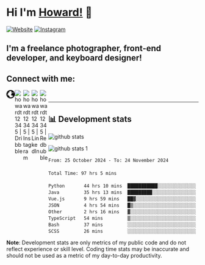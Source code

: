 # Hi I'm [Howard!][website] 👋

[![Website](https://img.shields.io/website?label=howardt12345.com&style=for-the-badge&url=https%3A%2F%2Fhowardt12345.com)](https://howardt12345.com)
[![Instagram](https://img.shields.io/badge/instagram-%23E4405F.svg?&style=for-the-badge&logo=instagram&logoColor=white)](https://instagram.com/howardt12345)

I'm a freelance photographer, front-end developer, and keyboard designer!
---

## Connect with me:

[<img align="left" alt="howardt12345.com" width="22px" src="https://raw.githubusercontent.com/iconic/open-iconic/master/svg/globe.svg" />][website]
[<img align="left" alt="howardt12345 | Dribbble" width="22px" src="https://cdn.jsdelivr.net/npm/simple-icons@v3/icons/dribbble.svg" />][dribbble]
[<img align="left" alt="howardt12345 | Instagram" width="22px" src="https://cdn.jsdelivr.net/npm/simple-icons@v3/icons/instagram.svg" />][instagram]
[<img align="left" alt="howardt12345 | LinkedIn" width="22px" src="https://cdn.jsdelivr.net/npm/simple-icons@v3/icons/linkedin.svg" />][linkedin]
[<img align="left" alt="howardt12345 | Redbubble" width="22px" src="https://cdn.jsdelivr.net/npm/simple-icons@v3/icons/redbubble.svg" />][redbubble]

<br />

---

## 📊 Development stats

![github stats](https://github-readme-stats.vercel.app/api?username=howardt12345&show_icons=true&hide_border=true&theme=dark&hide=contribs,issues)

![github stats 1](https://github-readme-stats.vercel.app/api/top-langs?username=howardt12345&langs_count=8&show_icons=true&hide_border=true&theme=dark&layout=compact)

<!--START_SECTION:waka-->

```txt
From: 25 October 2024 - To: 24 November 2024

Total Time: 97 hrs 5 mins

Python       44 hrs 10 mins  ███████████░░░░░░░░░░░░░░   44.46 %
Java         35 hrs 13 mins  █████████░░░░░░░░░░░░░░░░   35.45 %
Vue.js       9 hrs 59 mins   ██▓░░░░░░░░░░░░░░░░░░░░░░   10.05 %
JSON         4 hrs 54 mins   █▒░░░░░░░░░░░░░░░░░░░░░░░   04.94 %
Other        2 hrs 16 mins   ▓░░░░░░░░░░░░░░░░░░░░░░░░   02.29 %
TypeScript   54 mins         ▒░░░░░░░░░░░░░░░░░░░░░░░░   00.91 %
Bash         37 mins         ░░░░░░░░░░░░░░░░░░░░░░░░░   00.62 %
SCSS         26 mins         ░░░░░░░░░░░░░░░░░░░░░░░░░   00.45 %
```

<!--END_SECTION:waka-->

**Note**: Development stats are only metrics of my public code and do not reflect experience or skill level. Coding time stats may be inaccurate and should not be used as a metric of my day-to-day productivity.

[website]: https://howardt12345.com
[dribbble]: https://dribbble.com/howardt12345
[instagram]: https://instagram.com/howardt12345
[linkedin]: https://linkedin.com/in/howardt12345
[redbubble]: https://www.redbubble.com/people/howardt12345/
